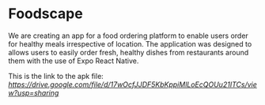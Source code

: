 # Foodscape

We are creating an app for a food ordering platform to enable users order for healthy meals irrespective of location.
The application was designed to allows users to easily order fresh, healthy dishes from restaurants around them with the use of Expo React Native.

This is the link to the apk file: *https://drive.google.com/file/d/17wOcfJJDF5KbKppiMlLoEcQOUu21ITCs/view?usp=sharing*
